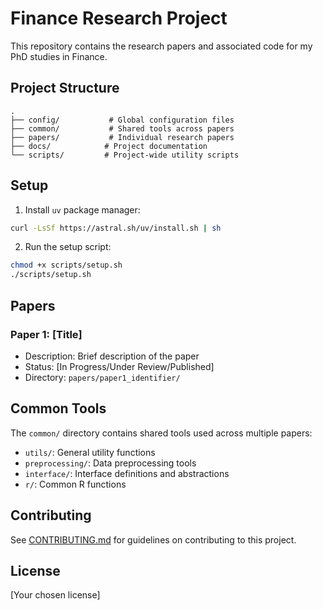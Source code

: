 # Finance Research Project

This repository contains the research papers and associated code for my PhD studies in Finance.

## Project Structure

```
.
├── config/           # Global configuration files
├── common/           # Shared tools across papers
├── papers/           # Individual research papers
├── docs/            # Project documentation
└── scripts/         # Project-wide utility scripts
```

## Setup

1. Install `uv` package manager:
```bash
curl -LsSf https://astral.sh/uv/install.sh | sh
```

2. Run the setup script:
```bash
chmod +x scripts/setup.sh
./scripts/setup.sh
```

## Papers

### Paper 1: [Title]
- Description: Brief description of the paper
- Status: [In Progress/Under Review/Published]
- Directory: `papers/paper1_identifier/`

## Common Tools

The `common/` directory contains shared tools used across multiple papers:
- `utils/`: General utility functions
- `preprocessing/`: Data preprocessing tools
- `interface/`: Interface definitions and abstractions
- `r/`: Common R functions

## Contributing

See [CONTRIBUTING.md](CONTRIBUTING.md) for guidelines on contributing to this project.

## License

[Your chosen license] 